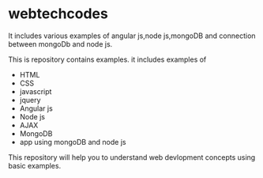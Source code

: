 # webtechcodes
It includes various examples of angular js,node js,mongoDB and connection between mongoDb and node js.

This is repository contains examples.
it includes examples of
<ul>
  <li>HTML</li>
  <li>CSS</li>
  <li>javascript</li>
  <li>jquery</li>
  <li>Angular js</li>
  <li>Node js</li>
  <li>AJAX</li>
  <li>MongoDB</li>
  <li>app using mongoDB and node js</li>
  </ul>
  
 This repository will help you to understand web devlopment concepts using basic examples.
